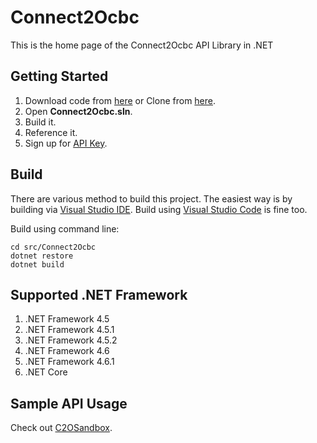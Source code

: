 # Connect2Ocbc
This is the home page of the Connect2Ocbc API Library in .NET


## Getting Started
1. Download code from [here](https://github.com/HeHeHunter/Connect2Ocbc/archive/master.zip) or Clone from [here](https://github.com/HeHeHunter/Connect2Ocbc.git).
2. Open **Connect2Ocbc.sln**.
3. Build it.
4. Reference it.
5. Sign up for [API Key](https://api.ocbc.com/store/).


## Build
There are various method to build this project. The easiest way is by building via [Visual Studio IDE](https://www.visualstudio.com/products/vs-2015-product-editions). Build using [Visual Studio Code](https://code.visualstudio.com/) is fine too.

Build using command line:
```
cd src/Connect2Ocbc
dotnet restore
dotnet build
```


## Supported .NET Framework
1. .NET Framework 4.5
2. .NET Framework 4.5.1
3. .NET Framework 4.5.2
4. .NET Framework 4.6
5. .NET Framework 4.6.1
6. .NET Core

## Sample API Usage
Check out [C2OSandbox](https://github.com/HeHeHunter/Connect2Ocbc/tree/master/Samples).
